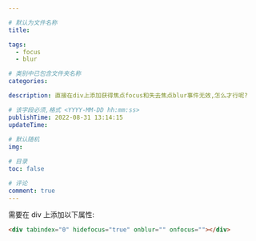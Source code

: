 ```yaml
---

# 默认为文件名称
title: 

tags:
  - focus
  - blur

# 类别中已包含文件夹名称
categories:

description: 直接在div上添加获得焦点focus和失去焦点blur事件无效,怎么才行呢?

# 该字段必须,格式 <YYYY-MM-DD hh:mm:ss>
publishTime: 2022-08-31 13:14:15
updateTime:
 
# 默认随机
img: 

# 目录
toc: false

# 评论
comment: true
---
```


需要在 div 上添加以下属性:

```html
<div tabindex="0" hidefocus="true" onblur="" onfocus=""></div>
```

